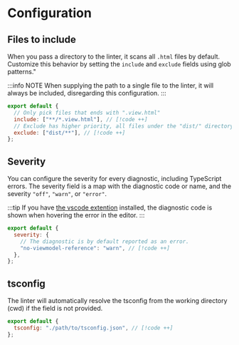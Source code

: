 # Configuration

## Files to include

When you pass a directory to the linter, it scans all `.html` files by default. Customize this behavior by setting the `include` and `exclude` fields using glob patterns."

:::info NOTE
When supplying the path to a single file to the linter, it will always be included, disregarding this configuration.
:::

```js
export default {
  // Only pick files that ends with ".view.html"
  include: ["**/*.view.html"], // [!code ++]
  // Exclude has higher priority, all files under the "dist/" directory is ignored.
  exclude: ["dist/**"], // [!code ++]
};
```

## Severity

You can configure the severity for every diagnostic, including TypeScript errors. The severity field is a map with the diagnostic code or name, and the severity `"off"`, `"warn"`, or `"error"`.

:::tip
If you have [the vscode extention](/packages/readme/vscode) installed, the diagnostic code is shown when hovering the error in the editor.
:::

```js
export default {
  severity: {
    // The diagnostic is by default reported as an error.
    "no-viewmodel-reference": "warn", // [!code ++]
  },
};
```

## tsconfig

The linter will automatically resolve the tsconfig from the working directory (cwd) if the field is not provided.

```js
export default {
  tsconfig: "./path/to/tsconfig.json", // [!code ++]
};
```
